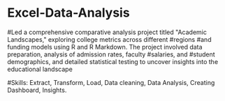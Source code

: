 # Excel-Data-Analysis

#Led a comprehensive comparative analysis project titled "Academic Landscapes," exploring college metrics across different #regions 
#and funding models using R and R Markdown. The project involved data preparation, analysis of admission rates, faculty #salaries, and 
#student demographics, and detailed statistical testing to uncover insights into the educational landscape

#Skills: Extract, Transform, Load, Data cleaning, Data Analysis, Creating Dashboard, Insights.
